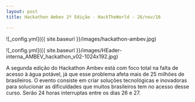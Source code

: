 ```yaml
---
layout: post
title: Hackathon Ambev 2º Edição - HackTheWorld - 26/nov/16

---
```

![_config.yml]({{ site.baseurl }}/images/hackathon-ambev.jpg)

![_config.yml]({{ site.baseurl }}/images/HEader-interna_AMBEV_hackathon_v02-1024x192.jpg)

A segunda edição do Hackathon Ambev está com foco total na falta de acesso à água potável, já que esse problema afeta mais de 25 milhões de brasileiros. 
O evento consiste em criar soluções tecnológicas e inovadoras para solucionar as dificuldades que muitos brasileiros tem no acesso desse curso. Serão 24 horas interruptas entre os dias 26 e 27.
